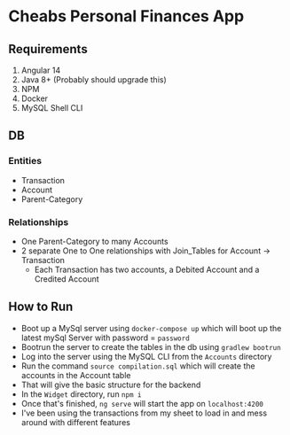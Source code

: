 # Cheabs Personal Finances App

## Requirements

1. Angular 14
1. Java 8+ (Probably should upgrade this)
1. NPM
1. Docker
1. MySQL Shell CLI

## DB

### Entities
- Transaction
- Account
- Parent-Category

### Relationships
- One Parent-Category to many Accounts
- 2 separate One to One relationships with Join_Tables for Account -> Transaction
    - Each Transaction has two accounts, a Debited Account and a Credited Account

## How to Run
- Boot up a MySql server using ```docker-compose up``` which will boot up the latest mySql Server with password = ```password```
- Bootrun the server to create the tables in the db using ```gradlew bootrun```
- Log into the server using the MySQL CLI from the ```Accounts``` directory
- Run the command ```source compilation.sql``` which will create the accounts in the Account table
- That will give the basic structure for the backend
- In the ```Widget``` directory, run ```npm i```
- Once that's finished, ```ng serve``` will start the app on ```localhost:4200```
- I've been using the transactions from my sheet to load in and mess around with different features



